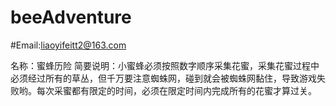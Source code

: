 # beeAdventure
#Email:liaoyifeitt2@163.com

名称：蜜蜂历险 简要说明：小蜜蜂必须按照数字顺序采集花蜜，采集花蜜过程中必须经过所有的草丛，但千万要注意蜘蛛网，碰到就会被蜘蛛网黏住，导致游戏失败哟。每次采蜜都有限定的时间，必须在限定时间内完成所有的花蜜才算过关。
